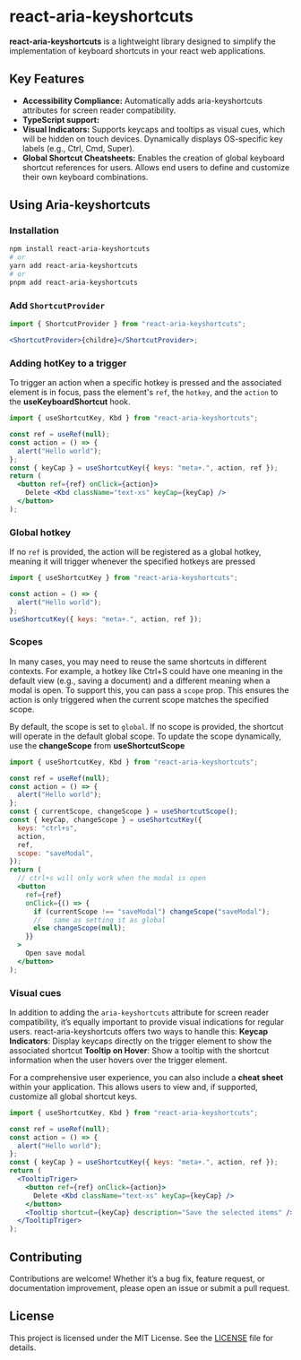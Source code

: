 # react-aria-keyshortcuts

**react-aria-keyshortcuts** is a lightweight library designed to simplify the implementation of keyboard shortcuts in your react web applications.

## Key Features

- **Accessibility Compliance:** Automatically adds aria-keyshortcuts attributes for screen reader compatibility.
- **TypeScript support:**
- **Visual Indicators:** Supports keycaps and tooltips as visual cues, which will be hidden on touch devices. Dynamically displays OS-specific key labels (e.g., Ctrl, Cmd, Super).
- **Global Shortcut Cheatsheets:** Enables the creation of global keyboard shortcut references for users. Allows end users to define and customize their own keyboard combinations.

## Using Aria-keyshortcuts

### Installation

```bash
npm install react-aria-keyshortcuts
# or
yarn add react-aria-keyshortcuts
# or
pnpm add react-aria-keyshortcuts
```

### Add `ShortcutProvider`

```jsx
import { ShortcutProvider } from "react-aria-keyshortcuts";

<ShortcutProvider>{childre}</ShortcutProvider>;
```

### Adding hotKey to a trigger

To trigger an action when a specific hotkey is pressed and the associated element is in focus, pass the element's `ref`, the `hotkey`, and the `action` to the **useKeyboardShortcut** hook.

```jsx
import { useShortcutKey, Kbd } from "react-aria-keyshortcuts";

const ref = useRef(null);
const action = () => {
  alert("Hello world");
};
const { keyCap } = useShortcutKey({ keys: "meta+.", action, ref });
return (
  <button ref={ref} onClick={action}>
    Delete <Kbd className="text-xs" keyCap={keyCap} />
  </button>
);
```

### Global hotkey

If no `ref` is provided, the action will be registered as a global hotkey, meaning it will trigger whenever the specified hotkeys are pressed

```jsx
import { useShortcutKey } from "react-aria-keyshortcuts";

const action = () => {
  alert("Hello world");
};
useShortcutKey({ keys: "meta+.", action, ref });
```

### Scopes

In many cases, you may need to reuse the same shortcuts in different contexts. For example, a hotkey like Ctrl+S could have one meaning in the default view (e.g., saving a document) and a different meaning when a modal is open. To support this, you can pass a `scope` prop. This ensures the action is only triggered when the current scope matches the specified scope.

By default, the scope is set to `global`. If no scope is provided, the shortcut will operate in the default global scope. To update the scope dynamically, use the **changeScope** from **useShortcutScope**

```jsx
import { useShortcutKey, Kbd } from "react-aria-keyshortcuts";

const ref = useRef(null);
const action = () => {
  alert("Hello world");
};
const { currentScope, changeScope } = useShortcutScope();
const { keyCap, changeScope } = useShortcutKey({
  keys: "ctrl+s",
  action,
  ref,
  scope: "saveModal",
});
return (
  // ctrl+s will only work when the modal is open
  <button
    ref={ref}
    onClick={() => {
      if (currentScope !== "saveModal") changeScope("saveModal");
      //   same as setting it as global
      else changeScope(null);
    }}
  >
    Open save modal
  </button>
);
```

### Visual cues

In addition to adding the `aria-keyshortcuts` attribute for screen reader compatibility, it’s equally important to provide visual indications for regular users. react-aria-keyshortcuts offers two ways to handle this: **Keycap Indicators**: Display keycaps directly on the trigger element to show the associated shortcut **Tooltip on Hover**: Show a tooltip with the shortcut information when the user hovers over the trigger element.

For a comprehensive user experience, you can also include a **cheat sheet** within your application. This allows users to view and, if supported, customize all global shortcut keys.

```jsx
import { useShortcutKey, Kbd } from "react-aria-keyshortcuts";

const ref = useRef(null);
const action = () => {
  alert("Hello world");
};
const { keyCap } = useShortcutKey({ keys: "meta+.", action, ref });
return (
  <TooltipTriger>
    <button ref={ref} onClick={action}>
      Delete <Kbd className="text-xs" keyCap={keyCap} />
    </button>
    <Tooltip shortcut={keyCap} description="Save the selected items" />
  </TooltipTriger>
);
```

## Contributing

Contributions are welcome! Whether it’s a bug fix, feature request, or documentation improvement, please open an issue or submit a pull request.

## License

This project is licensed under the MIT License. See the [LICENSE](/LICENSE) file for details.
